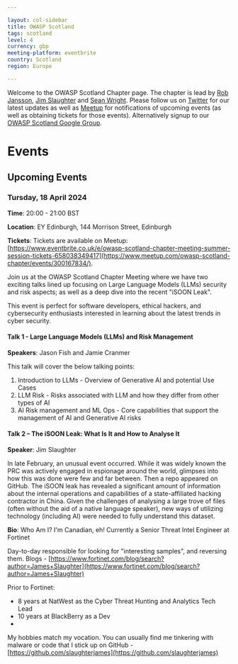 ```yaml
---

layout: col-sidebar
title: OWASP Scotland
tags: scotland
level: 4
currency: gbp
meeting-platform: eventbrite
country: Scotland
region: Europe

---
```


Welcome to the OWASP Scotland Chapter page. The chapter is lead by <a href="mailto:rob.jansson@owasp.org">Rob Jansson</a>, <a href="mailto:jim.slaughter@owasp.org">Jim Slaughter</a> and <a href="mailto:sean.wright@owasp.org">Sean Wright</a>. Please follow us on [Twitter](https://twitter.com/OWASPScotland) for our latest updates as well as [Meetup](https://www.meetup.com/owasp-scotland-chapter/) for notifications of upcoming events (as well as obtaining tickets for those events). Alternatively signup to our [OWASP Scotland Google Group](https://groups.google.com/a/owasp.org/forum/#!forum/scotland-chapter).

# Events

## Upcoming Events

### Tursday, 18 April 2024
**Time**: 20:00 - 21:00 BST

**Location**:  EY Edinburgh, 144 Morrison Street, Edinburgh

**Tickets**: Tickets are available on Meetup: [https://www.eventbrite.co.uk/e/owasp-scotland-chapter-meeting-summer-session-tickets-658038349417](https://www.meetup.com/owasp-scotland-chapter/events/300167834/).

Join us at the OWASP Scotland Chapter Meeting where we have two exciting talks lined up focusing on Large Language Models (LLMs) security and risk aspects; as well as a deep dive into the recent "iSOON Leak".

This event is perfect for software developers, ethical hackers, and cybersecurity enthusiasts interested in learning about the latest trends in cyber security.

#### Talk 1 - Large Language Models (LLMs) and Risk Management

**Speakers**: Jason Fish and Jamie Cranmer

This talk will cover the below talking points:
1. Introduction to LLMs - Overview of Generative AI and potential Use Cases
2. LLM Risk - Risks associated with LLM and how they differ from other types of AI
3. AI Risk management and ML Ops - Core capabilities that support the management of AI and Generative AI risks

#### Talk 2 – The iSOON Leak: What Is It and How to Analyse It
**Speaker**: Jim Slaughter

In late February, an unusual event occurred. While it was widely known the PRC was actively engaged in espionage around the world, glimpses into how this was done were few and far between. Then a repo appeared on GitHub.
The iSOON leak has revealed a significant amount of information about the internal operations and capabilities of a state-affiliated hacking contractor in China. Given the challenges of analysing a large trove of files (often without the aid of a native language speaker), new ways of utilizing technology (including AI) were needed to fully understand this dataset.

**Bio**:
Who Am I? I'm Canadian, eh! Currently a Senior Threat Intel Engineer at Fortinet

Day-to-day responsible for looking for "interesting samples", and reversing them. Blogs - [https://www.fortinet.com/blog/search?author=James+Slaughter](https://www.fortinet.com/blog/search?author=James+Slaughter)

Prior to Fortinet:
* 8 years at NatWest as the Cyber Threat Hunting and Analytics Tech Lead
* 10 years at BlackBerry as a Dev
* 
My hobbies match my vocation. You can usually find me tinkering with malware or code that I stick up on GitHub - [https://github.com/slaughterjames](https://github.com/slaughterjames)
